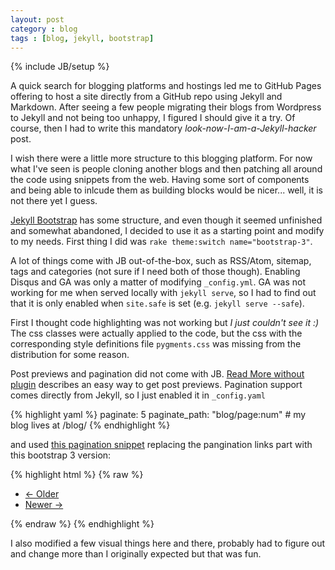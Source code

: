 ```yaml
---
layout: post
category : blog
tags : [blog, jekyll, bootstrap]
---
```

{% include JB/setup %}

A quick search for blogging platforms and hostings led me to GitHub Pages offering to host a site directly from a GitHub repo using Jekyll and Markdown. After seeing a few people migrating their blogs from Wordpress to Jekyll and not being too unhappy, I figured I should give it a try. Of course, then I had to write this mandatory _look-now-I-am-a-Jekyll-hacker_ post.

I wish there were a little more structure to this blogging platform. For now what I've seen is people cloning another blogs and then patching all around the code using snippets from the web. Having some sort of components and being able to inlcude them as building blocks would be nicer... well, it is not there yet I guess.

[Jekyll Bootstrap](http://jekyllbootstrap.com/) has some structure, and even though it seemed unfinished and somewhat abandoned, I decided to use it as a starting point and modify to my needs. First thing I did was `rake theme:switch name="bootstrap-3"`.

<!-- more -->

A lot of things come with JB out-of-the-box, such as RSS/Atom, sitemap, tags and categories (not sure if I need both of those though). Enabling Disqus and GA was only a matter of modifying `_config.yml`. GA was not working for me when served locally with `jekyll serve`, so I had to find out that it is only enabled when `site.safe` is set (e.g. `jekyll serve --safe`).

First I thought code highlighting was not working but _I just couldn't see it :)_ The css classes were actually applied to the code, but the css with the corresponding style definitions file `pygments.css` was missing from the distribution for some reason.

Post previews and pagination did not come with JB. [Read More without plugin](http://truongtx.me/2013/05/01/jekyll-read-more-feature-without-any-plugin/) describes an easy way to get post previews. Pagination support comes directly from Jekyll, so I just enabled it in `_config.yaml`

{% highlight yaml %}
paginate: 5
paginate_path: "blog/page:num"  # my blog lives at /blog/
{% endhighlight %}

and used [this pagination snippet](http://jekyllrb.com/docs/pagination/#render-the-paginated-posts) replacing the pangination links part with this bootstrap 3 version:

{% highlight html %}
{% raw %}
<!-- Pagination links -->
<nav>
  <ul class="pager">
    <li class="previous{% unless paginator.previous_page %} disabled{% endunless %}"><a href="{{paginator.previous_page_path | replace: '/index.html', '/'}}">&larr; Older</a></li>
    <li class="next{% unless paginator.next_page %} disabled{% endunless %}"><a href="{{paginator.next_page_path}}">Newer &rarr;</a></li>
  </ul>
</nav>
{% endraw %}
{% endhighlight %}

I also modified a few visual things here and there, probably had to figure out and change more than I originally expected but that was fun.